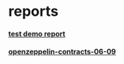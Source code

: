 # reports
#### [test demo report](https://gpblockchain.github.io/reports/demo/mochawesome-report/mochawesome.html)
#### [openzeppelin-contracts-06-09](https://gpblockchain.github.io/reports/openzeppelin-contracts-06-09/mochawesome-report/mochawesome.html)
